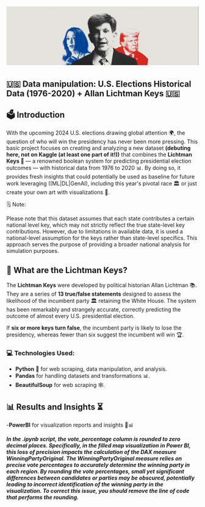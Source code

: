 # ![LichtmanTrumpKamala](https://github.com/bmcastrow/lichtman-USA-elections/blob/main/LichtmanUSA.png)
## 🇺🇸 Data manipulation: U.S. Elections Historical Data (1976-2020) + Allan Lichtman Keys 🇺🇸

## 🗳️ Introduction

With the upcoming 2024 U.S. elections drawing global attention 🌍, the question of who will win the presidency has never been more pressing. This basic project focuses on creating and analyzing a new dataset **(debuting here, not on Kaggle (at least one part of it!))** that combines the **Lichtman Keys 🔑** — a renowned boolean system for predicting presidential election outcomes — with historical data from 1976 to 2020 📊. By doing so, it provides fresh insights that could potentially be used as baseline for future work leveraging ((ML|DL|GenAI), including this year's pivotal race 🏛️ or just create your own art with visualizations 🎨. 

🗒️ Note:

Please note that this dataset assumes that each state contributes a certain national level key, which may not strictly reflect the true state-level key contributions. However, due to limitations in available data, it is used a national-level assumption for the keys rather than state-level specifics. This approach serves the purpose of providing a broader national analysis for simulation purposes.

## 🔑 What are the Lichtman Keys?

The **Lichtman Keys** were developed by political historian Allan Lichtman 📚. They are a series of **13 true/false statements** designed to assess the likelihood of the incumbent party 🏛️ retaining the White House. The system has been remarkably and strangely accurate, correctly predicting the outcome of almost every U.S. presidential election.

If **six or more keys turn false**, the incumbent party is likely to lose the presidency, whereas fewer than six suggest the incumbent will win 🏆.

### 💻 Technologies Used:
- **Python** 🐍 for web scraping, data manipulation, and analysis. 
- **Pandas** for handling datasets and transformations 📊. 
- **BeautifulSoup** for web scraping 🕸️. 

## 📊 Results and Insights ⏳
-**PowerBI** for visualization reports and insights 🎨📊

***In the .ipynb script, the vote_percentage column is rounded to zero decimal places. Specifically, in the filled map visualization in Power BI, this loss of precision impacts the calculation of the DAX measure WinningPartyOriginal. The WinningPartyOriginal measure relies on precise vote percentages to accurately determine the winning party in each region. By rounding the vote percentages, small yet significant differences between candidates or parties may be obscured, potentially leading to incorrect identification of the winning party in the visualization. To correct this issue, you should remove the line of code that performs the rounding.***
